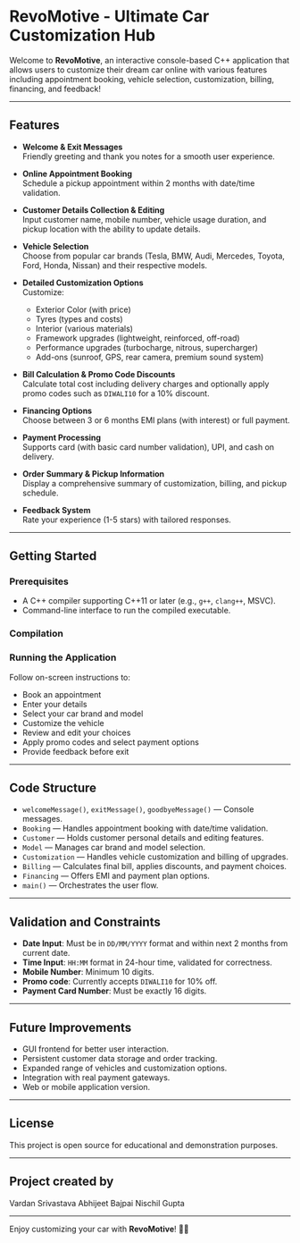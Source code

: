 # RevoMotive - Ultimate Car Customization Hub

Welcome to **RevoMotive**, an interactive console-based C++ application that allows users to customize their dream car online with various features including appointment booking, vehicle selection, customization, billing, financing, and feedback!

---

## Features

- **Welcome & Exit Messages**  
  Friendly greeting and thank you notes for a smooth user experience.

- **Online Appointment Booking**  
  Schedule a pickup appointment within 2 months with date/time validation.

- **Customer Details Collection & Editing**  
  Input customer name, mobile number, vehicle usage duration, and pickup location with the ability to update details.

- **Vehicle Selection**  
  Choose from popular car brands (Tesla, BMW, Audi, Mercedes, Toyota, Ford, Honda, Nissan) and their respective models.

- **Detailed Customization Options**  
  Customize:
  - Exterior Color (with price)
  - Tyres (types and costs)
  - Interior (various materials)
  - Framework upgrades (lightweight, reinforced, off-road)
  - Performance upgrades (turbocharge, nitrous, supercharger)
  - Add-ons (sunroof, GPS, rear camera, premium sound system)

- **Bill Calculation & Promo Code Discounts**  
  Calculate total cost including delivery charges and optionally apply promo codes such as `DIWALI10` for a 10% discount.

- **Financing Options**  
  Choose between 3 or 6 months EMI plans (with interest) or full payment.

- **Payment Processing**  
  Supports card (with basic card number validation), UPI, and cash on delivery.

- **Order Summary & Pickup Information**  
  Display a comprehensive summary of customization, billing, and pickup schedule.

- **Feedback System**  
  Rate your experience (1-5 stars) with tailored responses.

---

## Getting Started

### Prerequisites

- A C++ compiler supporting C++11 or later (e.g., `g++`, `clang++`, MSVC).
- Command-line interface to run the compiled executable.

### Compilation

### Running the Application

Follow on-screen instructions to:

- Book an appointment
- Enter your details
- Select your car brand and model
- Customize the vehicle
- Review and edit your choices
- Apply promo codes and select payment options
- Provide feedback before exit

---

## Code Structure

- `welcomeMessage()`, `exitMessage()`, `goodbyeMessage()` — Console messages.
- `Booking` — Handles appointment booking with date/time validation.
- `Customer` — Holds customer personal details and editing features.
- `Model` — Manages car brand and model selection.
- `Customization` — Handles vehicle customization and billing of upgrades.
- `Billing` — Calculates final bill, applies discounts, and payment choices.
- `Financing` — Offers EMI and payment plan options.
- `main()` — Orchestrates the user flow.

---

## Validation and Constraints

- **Date Input**: Must be in `DD/MM/YYYY` format and within next 2 months from current date.
- **Time Input**: `HH:MM` format in 24-hour time, validated for correctness.
- **Mobile Number**: Minimum 10 digits.
- **Promo code**: Currently accepts `DIWALI10` for 10% off.
- **Payment Card Number**: Must be exactly 16 digits.

---

## Future Improvements

- GUI frontend for better user interaction.
- Persistent customer data storage and order tracking.
- Expanded range of vehicles and customization options.
- Integration with real payment gateways.
- Web or mobile application version.

---

## License

This project is open source for educational and demonstration purposes.

---

## Project created by 

Vardan Srivastava
Abhijeet Bajpai
Nischil Gupta

---

Enjoy customizing your car with **RevoMotive**! 🚗✨
